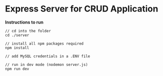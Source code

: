 # Express Server for CRUD Application

**Instructions to run**

```
// cd into the folder
cd ./server

// install all npm packages required
npm install

// add MySQL credentials in a .ENV file

// run in dev mode (nodemon server.js)
npm run dev
```
